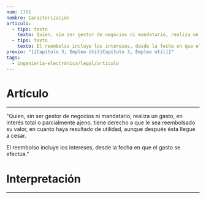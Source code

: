 ```yaml
---
num: 1791
nombre: Caracterización
articulo:
  - tipo: texto
    texto: Quien, sin ser gestor de negocios ni mandatario, realiza un gasto, en interés total o parcialmente ajeno, tiene derecho a que le sea reembolsado su valor, en cuanto haya resultado de utilidad, aunque después ésta llegue a cesar.
  - tipo: texto
    texto: El reembolso incluye los intereses, desde la fecha en que el gasto se efectúa.
previo: "[[Capítulo 3, Empleo útil|Capítulo 3, Empleo útil]]"
tags:
  - ingeniería-electrónica/legal/articulo
---
```

# Artículo
---
"Quien, sin ser gestor de negocios ni mandatario, realiza un gasto, en interés total o parcialmente ajeno, tiene derecho a que le sea reembolsado su valor, en cuanto haya resultado de utilidad, aunque después ésta llegue a cesar.

El reembolso incluye los intereses, desde la fecha en que el gasto se efectúa."

# Interpretación
---
